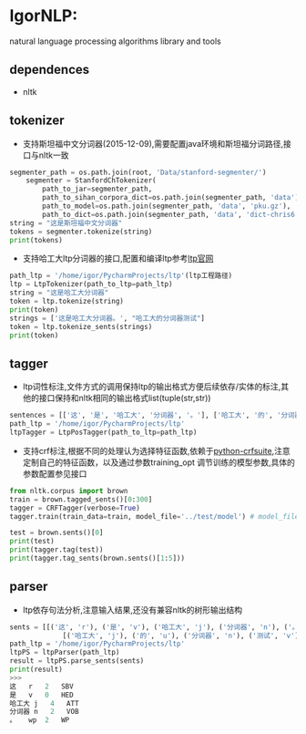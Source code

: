 # IgorNLP:
natural language processing algorithms library and tools

## dependences
- nltk

## tokenizer
- 支持斯坦福中文分词器(2015-12-09),需要配置java环境和斯坦福分词路径,接口与nltk一致
```Python
segmenter_path = os.path.join(root, 'Data/stanford-segmenter/')
    segmenter = StanfordChTokenizer(
        path_to_jar=segmenter_path,
        path_to_sihan_corpora_dict=os.path.join(segmenter_path, 'data'),
        path_to_model=os.path.join(segmenter_path, 'data', 'pku.gz'),
        path_to_dict=os.path.join(segmenter_path, 'data', 'dict-chris6.ser.gz'))
string = "这是斯坦福中文分词器"
tokens = segmenter.tokenize(string)
print(tokens)
```
- 支持哈工大ltp分词器的接口,配置和编译ltp参考[ltp官网](https://github.com/HIT-SCIR/ltp)

```Python
path_ltp = '/home/igor/PycharmProjects/ltp'(ltp工程路径)
ltp = LtpTokenizer(path_to_ltp=path_ltp)
string = "这是哈工大分词器"
token = ltp.tokenize(string)
print(token)
strings = ['这是哈工大分词器。', "哈工大的分词器测试"]
token = ltp.tokenize_sents(strings)
print(token)
```

## tagger
- ltp词性标注,文件方式的调用保持ltp的输出格式方便后续依存/实体的标注,其他的接口保持和nltk相同的输出格式list(tuple(str,str))
```Python
sentences = [['这', '是', '哈工大', '分词器', '。'], ['哈工大', '的', '分词器', '测试']]
path_ltp = '/home/igor/PycharmProjects/ltp'
ltpTagger = LtpPosTagger(path_to_ltp=path_ltp)
```
- 支持crf标注,根据不同的处理认为选择特征函数,依赖于[python-crfsuite](https://github.com/tpeng/python-crfsuite),注意定制自己的特征函数，以及通过参数training_opt
调节训练的模型参数,具体的参数配置参见接口
```Python
from nltk.corpus import brown
train = brown.tagged_sents()[0:300]
tagger = CRFTagger(verbose=True)
tagger.train(train_data=train, model_file='../test/model') # model_file存储模型文件的位置

test = brown.sents()[0]
print(test)
print(tagger.tag(test))
print(tagger.tag_sents(brown.sents()[1:5]))
```

## parser
- ltp依存句法分析,注意输入结果,还没有兼容nltk的树形输出结构
```Python
sents = [[('这', 'r'), ('是', 'v'), ('哈工大', 'j'), ('分词器', 'n'), ('。', 'wp')],
             [('哈工大', 'j'), ('的', 'u'), ('分词器', 'n'), ('测试', 'v')]]
path_ltp = '/home/igor/PycharmProjects/ltp'
ltpPS = ltpParser(path_ltp)
result = ltpPS.parse_sents(sents)
print(result)
>>>
这	r	2	SBV
是	v	0	HED
哈工大	j	4	ATT
分词器	n	2	VOB
。	wp	2	WP
```
    